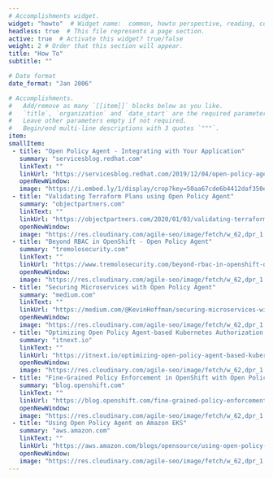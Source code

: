 ```yaml
---
# Accomplishments widget.
widget: "howto"  # Widget name:  common, howto perspective, reading, cd-with-jenkins-and-docker  etc
headless: true  # This file represents a page section.
active: true  # Activate this widget? true/false
weight: 2 # Order that this section will appear.
title: "How To"
subtitle: ""

# Date format
date_format: "Jan 2006"

# Accomplishments.
#   Add/remove as many `[[item]]` blocks below as you like.
#   `title`, `organization` and `date_start` are the required parameters.
#   Leave other parameters empty if not required.
#   Begin/end multi-line descriptions with 3 quotes `"""`.
item:
smallItem:    
 - title: "Open Policy Agent - Integrating with Your Application"
   summary: "servicesblog.redhat.com"
   linkText: ""
   linkUrl: "https://servicesblog.redhat.com/2019/12/04/open-policy-agent-part-iii-integrating-with-your-application/"
   openNewWindow: 
   image: "https://i.embed.ly/1/display/crop?key=50aa67cde6b4412daf350e3f34226686&width=200&height=150&errorurl=https%3A%2F%2Fs2-embed-ly.s3.amazonaws.com%2Fdisplay%2Fv1%2Fimages%2Flogo.png&url=https%3A%2F%2Fi0.wp.com%2Falesnosek.com%2Fimages%2Fposts%2Fopen_policy_agent%2Fopa_integration.png"   
 - title: "Validating Terraform Plans using Open Policy Agent"
   summary: "objectpartners.com"
   linkText: ""
   linkUrl: "https://objectpartners.com/2020/01/03/validating-terraform-plans-using-open-policy-agent/"
   openNewWindow: 
   image: "https://res.cloudinary.com/agile-seo/image/fetch/w_62,dpr_1.0,d_blank_am8gzx.png/https%3A%2F%2Flogo.clearbit.com%2Fobjectpartners.com%3Fsize%3D250"
 - title: "Beyond RBAC in OpenShift - Open Policy Agent"
   summary: "tremolosecurity.com"
   linkText: ""
   linkUrl: "https://www.tremolosecurity.com/beyond-rbac-in-openshift-open-policy-agent/"
   openNewWindow: 
   image: "https://res.cloudinary.com/agile-seo/image/fetch/w_62,dpr_1.0,d_blank_am8gzx.png/https%3A%2F%2Flogo.clearbit.com%2Ftremolosecurity.com%3Fsize%3D250"
 - title: "Securing Microservices with Open Policy Agent"
   summary: "medium.com"
   linkText: ""
   linkUrl: "https://medium.com/@KevinHoffman/securing-microservices-with-open-policy-agent-fcf04d982b4a/"
   openNewWindow: 
   image: "https://res.cloudinary.com/agile-seo/image/fetch/w_62,dpr_1.0,d_blank_am8gzx.png/https%3A%2F%2Flogo.clearbit.com%2Fmedium.com%3Fsize%3D250"
 - title: "Optimizing Open Policy Agent-based Kubernetes Authorization via Go Execution Tracer"
   summary: "itnext.io"
   linkText: ""
   linkUrl: "https://itnext.io/optimizing-open-policy-agent-based-kubernetes-authorization-via-go-execution-tracer-7b439bb5dc5b"
   openNewWindow: 
   image: "https://res.cloudinary.com/agile-seo/image/fetch/w_62,dpr_1.0,d_blank_am8gzx.png/https%3A%2F%2Flogo.clearbit.com%2Fitnext.io%3Fsize%3D250"
 - title: "Fine-Grained Policy Enforcement in OpenShift with Open Policy Agent"
   summary: "blog.openshift.com"
   linkText: ""
   linkUrl: "https://blog.openshift.com/fine-grained-policy-enforcement-in-openshift-with-open-policy-agent/"
   openNewWindow: 
   image: "https://res.cloudinary.com/agile-seo/image/fetch/w_62,dpr_1.0,d_blank_am8gzx.png/https%3A%2F%2Flogo.clearbit.com%2Fblog.openshift.com%3Fsize%3D250"
 - title: "Using Open Policy Agent on Amazon EKS"
   summary: "aws.amazon.com"
   linkText: ""
   linkUrl: "https://aws.amazon.com/blogs/opensource/using-open-policy-agent-on-amazon-eks/"
   openNewWindow: 
   image: "https://res.cloudinary.com/agile-seo/image/fetch/w_62,dpr_1.0,d_blank_am8gzx.png/https%3A%2F%2Flogo.clearbit.com%2Faws.amazon.com%3Fsize%3D250"
---
```


   